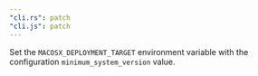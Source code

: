 ```yaml
---
"cli.rs": patch
"cli.js": patch
---
```


Set the `MACOSX_DEPLOYMENT_TARGET` environment variable with the configuration `minimum_system_version` value.
